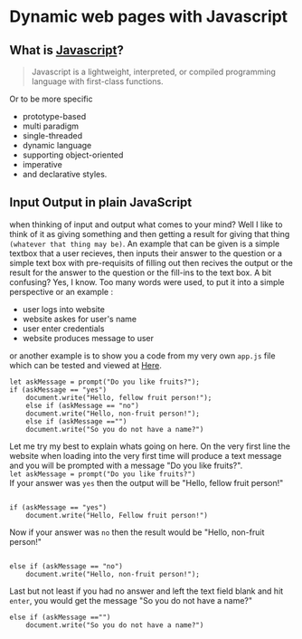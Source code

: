 # Dynamic web pages with Javascript

## What is [Javascript](https://developer.mozilla.org/en-US/docs/Web/JavaScript)?

> Javascript is a lightweight, interpreted, or compiled programming language with first-class functions.

Or to be more specific

- prototype-based
- multi paradigm
- single-threaded
- dynamic language
- supporting object-oriented
- imperative
- and declarative styles.

## Input Output in plain JavaScript

when thinking of input and output what comes to your mind? Well I like to think of it as giving something and then getting a result for giving that thing `(whatever that thing may be)`. An example that can be given is a simple textbox that a user recieves, then inputs their answer to the question or a simple text box with pre-requisits of filling out then recives the output or the result for the answer to the question or the fill-ins to the text box. A bit confusing? Yes, I know. Too many words were used, to put it into a simple perspective or an example : 

- user logs into website
- website askes for user's name
- user enter credentials 
- website produces message to user

or another example is to show you a code from my very own `app.js` file which can be tested and viewed at [Here](esmerexie.github.io/fruits/).

```
let askMessage = prompt("Do you like fruits?");
if (askMessage == "yes")
    document.write("Hello, fellow fruit person!");
    else if (askMessage == "no")
    document.write("Hello, non-fruit person!");
    else if (askMessage =="")
    document.write("So you do not have a name?")
```

Let me try my best to explain whats going on here. On the very first line the website when loading into the very first time will produce a text message and you will be prompted with a message "Do you like fruits?".  
`let askMessage = prompt("Do you like fruits?")`  
If your answer was `yes` then the output will be "Hello, fellow fruit person!"

```

if (askMessage == "yes")  
    document.write("Hello, Fellow fruit person!")
```

Now if your answer was `no` then the result would be "Hello, non-fruit person!"

```

else if (askMessage == "no")
    document.write("Hello, non-fruit person!");
```

Last but not least if you had no answer and left the text field blank and hit `enter`, you would get the message "So you do not have a name?"

```
else if (askMessage =="")
    document.write("So you do not have a name?")
```